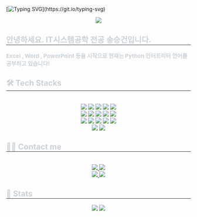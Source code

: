 [![Typing SVG](https://readme-typing-svg.demolab.com?font=Kanit&weight=600&size=30&pause=1000&color=F7F7F7&background=000000FE&center=true&vCenter=true&random=false&width=1050&height=100&lines=Hello%2C+my+name+is+Seung-Gun+Song.+From+now+on%2C+i+will+introduce+my+profile!!)](https://git.io/typing-svg)

<div align= "center">
    <img src="https://capsule-render.vercel.app/api?type=waving&color=1561f9&height=180&text=Welcome%20To%20My%20Github&animation=twinkling&fontColor=ffffff&fontSize=50" />
    </div>
    <div style="text-align: left;"> 
    <h2 style="border-bottom: 1px solid #21262d; color: #c9d1d9;"> 안녕하세요. IT시스템공학 전공 송승건입니다. </h2>  
    <div style="font-weight: 700; font-size: 15px; text-align: left; color: #c9d1d9;"> Excel , Word , PowerPoint 등을 시작으로 현재는 Python 인터프리터 언어를 공부하고 있습니다! </div> 
    </div>
    <div style="text-align: left;">
    <h2 style="border-bottom: 1px solid #21262d; color: #c9d1d9;"> 🛠️ Tech Stacks </h2> <br> 
    <div  align= "center"> <img src="https://img.shields.io/badge/PyTorch-EE4C2C?style=for-the-badge&logo=PyTorch&logoColor=white">
          <img src="https://img.shields.io/badge/Python-3776AB?style=for-the-badge&logo=Python&logoColor=white">
          <img src="https://img.shields.io/badge/MariaDB-003545?style=for-the-badge&logo=MariaDB&logoColor=white">
          <img src="https://img.shields.io/badge/MySQL-4479A1?style=for-the-badge&logo=MySQL&logoColor=white">
          <img src="https://img.shields.io/badge/Keras-D00000?style=for-the-badge&logo=Keras&logoColor=white">
          <br/><img src="https://img.shields.io/badge/Linux-FCC624?style=for-the-badge&logo=Linux&logoColor=white">
          <img src="https://img.shields.io/badge/Javascript-F7DF1E?style=for-the-badge&logo=Javascript&logoColor=white">
          <img src="https://img.shields.io/badge/Java-007396?style=for-the-badge&logo=Java&logoColor=white">
          <img src="https://img.shields.io/badge/Github-181717?style=for-the-badge&logo=Github&logoColor=white">
          <img src="https://img.shields.io/badge/HTML5-E34F26?style=for-the-badge&logo=HTML5&logoColor=white">
          <br/><img src="https://img.shields.io/badge/C-A8B9CC?style=for-the-badge&logo=C&logoColor=white">
          <img src="https://img.shields.io/badge/CSS3-1572B6?style=for-the-badge&logo=CSS3&logoColor=white">
          <img src="https://img.shields.io/badge/Django-092E20?style=for-the-badge&logo=Django&logoColor=white">
          <img src="https://img.shields.io/badge/Flask-000000?style=for-the-badge&logo=Flask&logoColor=white">
          <img src="https://img.shields.io/badge/Tensorflow-FF6F00?style=for-the-badge&logo=Tensorflow&logoColor=white">
          <br/><img src="https://img.shields.io/badge/Node.js-339933?style=for-the-badge&logo=Node.js&logoColor=white">
          <img src="https://img.shields.io/badge/Android-3DDC84?style=for-the-badge&logo=Android&logoColor=white">
          </div>
    </div>
    <div style="text-align: left;">
    <h2 style="border-bottom: 1px solid #21262d; color: #c9d1d9;"> 🧑‍💻 Contact me </h2> <br> 
    <div align= "center"> <a href="https://www.instagram.com/"> <img src="https://img.shields.io/badge/Instagram-E4405F?style=for-the-badge&logo=Instagram&logoColor=white&link=sg_so"> </a>
    <a href=mailto:thdtmdrj@gmail.com> <img src="https://img.shields.io/badge/Gmail-EA4335?style=for-the-badge&logo=Gmail&logoColor=white&link=mailto:thdtmdrj@gmail.com"> </a>
    </div>
    <div align= "center"> <a href="https://hits.seeyoufarm.com">
    <a href="https://open.kakao.com/o/s7Khwyvg"><img src="https://img.shields.io/badge/KakaoTalk-FFCD00?style=for-the-badge&logoColor=black&logo=KakaoTalk"> </a>
    <img src="https://hits.seeyoufarm.com/api/count/incr/badge.svg?url=https%3A%2F%2Fgithub.com%2FSongSeungGun%2F&count_bg=%23000000&title_bg=%23000000&icon=github.svg&icon_color=%23FFFFFF&title=GitHub&edge_flat=false"/></a>
    </div> 
    <div align= "center">  </div> 
    </div>
    <div style="text-align: left;"> 
    <h2 style="border-bottom: 1px solid #21262d; color: #c9d1d9;"> 🏅 Stats </h2> <div align= "center"> <img src="https://github-readme-stats.vercel.app/api?username=sg&bg_color=180,00000000,&title_color=000000&text_color=000000"
         /> <img src="https://github-readme-stats.vercel.app/api/top-langs/?username=sg&layout=compact&bg_color=180,00000000,&title_color=000000&text_color=000000"
           /> </div> 
    </div>
    
